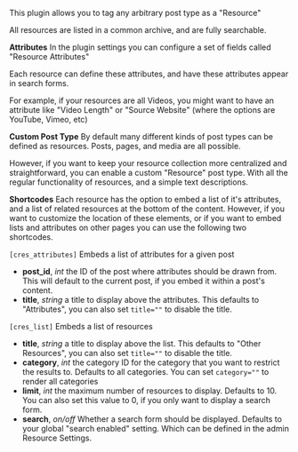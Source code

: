 
This plugin allows you to tag any arbitrary post type as a "Resource"

All resources are listed in a common archive, and are fully searchable.

**Attributes**
In the plugin settings you can configure a set of fields called "Resource Attributes"

Each resource can define these attributes, and have these attributes appear in search forms.

For example, if your resources are all Videos, you might want to have an attribute like "Video Length" or "Source Website" (where the options are YouTube, Vimeo, etc)

**Custom Post Type**
By default many different kinds of post types can be defined as resources. Posts, pages, and media are all possible.

However, if you want to keep your resource collection more centralized and straightforward, you can enable a custom "Resource" post type. With all the regular functionality of resources, and a simple text descriptions.

**Shortcodes**
Each resource has the option to embed a list of it's attributes, and a list of related resources at the bottom of the content. However, if you want to customize the location of these elements, or if you want to embed lists and attributes on other pages you can use the following two shortcodes.

`[cres_attributes]`
Embeds a list of attributes for a given post
 * **post_id**, *int*  the ID of the post where attributes should be drawn from. This will default to the current post, if you embed it within a post's content.
 * **title**, *string*  a title to display above the attributes. This defaults to "Attributes", you can also set `title=""` to disable the title.

`[cres_list]`
Embeds a list of resources
 * **title**, *string*  a title to display above the list. This defaults to "Other Resources", you can also set `title=""` to disable the title.
 * **category**, *int*  the category ID for the category that you want to restrict the results to. Defaults to all categories. You can set `category=""` to render all categories
 * **limit**, *int*  the maximum number of resources to display. Defaults to 10. You can also set this value to 0, if you only want to display a search form.
 * **search**, *on/off*  Whether a search form should be displayed. Defaults to your global "search enabled" setting. Which can be defined in the admin Resource Settings.

